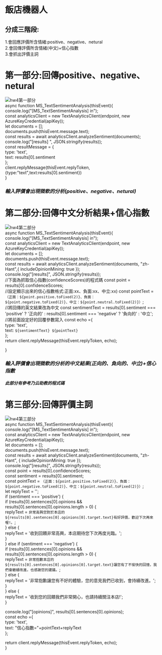 # 飯店機器人
## 分成三階段:  
1.會回應評價所含情緒:positive、negative、netural  
2.會回傳評價所含情緒(中文)+信心指數  
3.會抓出評價主詞  
# 第一部分:回傳positive、negative、netural  
![hw4第一部分](https://github.com/rin693350/LAT/blob/a2db68ab1be0b4dbda31a88e1b5d8cfb53e8b897/%E4%BD%9C%E6%A5%AD%E5%9B%9B%E7%AC%AC%E4%B8%80%E9%83%A8%E5%88%86.png)  
  async function MS_TextSentimentAnalysis(thisEvent){  
  console.log("[MS_TextSentimentAnalysis] in");  
  const analyticsClient = new TextAnalyticsClient(endpoint, new AzureKeyCredential(apiKey));  
    let documents = [];  
    documents.push(thisEvent.message.text);  
    const results = await analyticsClient.analyzeSentiment(documents);  
    console.log("[results] ", JSON.stringify(results));  
    const resultMessage = {  
      type: 'text',  
      text: results[0].sentiment  
      };  
      client.replyMessage(thisEvent.replyToken, {type:"text",text:results[0].sentiment})  
     }  
### *輸入評價會出現微軟的分析(positive、negative、netural)*  
# 第二部分:回傳中文分析結果+信心指數   
![hw4第二部分](https://github.com/rin693350/LAT/blob/045897929741686cb39dc7566334867324060d40/%E4%BD%9C%E6%A5%AD%E5%9B%9B%E7%AC%AC%E4%BA%8C%E9%83%A8%E5%88%86.png)  
    async function MS_TextSentimentAnalysis(thisEvent){  
    console.log("[MS_TextSentimentAnalysis] in");  
    const analyticsClient = new TextAnalyticsClient(endpoint, new AzureKeyCredential(apiKey));  
    let documents = [];  
    documents.push(thisEvent.message.text);  
    const results = await analyticsClient.analyzeSentiment(documents, "zh-Hant",{ includeOpinionMining: true });  
    console.log("[results]", JSON.stringify(results));  
    //下面為抓取信心指數(confidenceScores)的程式碼
    const point = results[0].confidenceScores;  
    //設定顯示出來的信心指數格式:正面:xx、負面:xx、中立:xx)
    const pointText = `（正面：${point.positive.toFixed(2)}、負面：${point.negative.toFixed(2)}、中立：${point.neutral.toFixed(2)}）`;  
    //將回傳的英文結果改為中文
    const sentimentText = results[0].sentiment === 'positive' ? '正向的' : results[0].sentiment === 'negative' ? '負向的' : '中立';  
    //將前面設定好的回覆參數寫入
    const echo ={  
      type: 'text',  
      text: `${sentimentText} ${pointText}`  
    };  
    return client.replyMessage(thisEvent.replyToken, echo);  


  }  
  ### *輸入評價會出現微軟的分析的中文結果(正向的、負向的、中立)+信心指數*
  #### *此部分有參考乃云助教的程式碼*
 # 第三部分:回傳評價主詞  
 ![hw4第三部分]()  
 async function MS_TextSentimentAnalysis(thisEvent){  
 console.log("[MS_TextSentimentAnalysis] in");  
 const analyticsClient = new TextAnalyticsClient(endpoint, new AzureKeyCredential(apiKey));  
 let documents = [];  
 documents.push(thisEvent.message.text);  
 const results = await analyticsClient.analyzeSentiment(documents, "zh-Hant", { includeOpinionMining: true });  
 console.log("[results]", JSON.stringify(results));  
 const point = results[0].confidenceScores;  
 const sentiment = results[0].sentiment;  
 const pointText = `（正面：${point.positive.toFixed(2)}、負面：${point.negative.toFixed(2)}、中立：${point.neutral.toFixed(2)}）`;  
 let replyText = '';  
 if (sentiment === 'positive') {  
     if (results[0].sentences[0].opinions && results[0].sentences[0].opinions.length > 0) {  
         replyText = `非常高興您對於本店的${results[0].sentences[0].opinions[0].target.text}有好評價，歡迎下次再來喔!。`;  
    } else {  
         replyText = '收到回饋非常高興，本店期待您下次再度光臨。';  
         }  
      } else if (sentiment === 'negative') {  
        if (results[0].sentences[0].opinions && results[0].sentences[0].opinions.length > 0) {  
        replyText = `非常抱歉本店的${results[0].sentences[0].opinions[0].target.text}讓您有了不愉快的回憶，我們會繼續改進，也感謝您的建議。`;  
      } else {  
        replyText = '非常抱歉讓您有不好的體驗，您的意見我們已收到，會持續改進。';  
      }  
    } else {  
      replyText = '收到您的回饋我們非常開心，也請持續關注本店!';  
  }  
  
  console.log("[opinions]", results[0].sentences[0].opinions);  
  const echo ={  
      type: 'text',  
      text: "信心指數="+pointText+replyText  
    };  
    
  return client.replyMessage(thisEvent.replyToken, echo);  
}  


  
